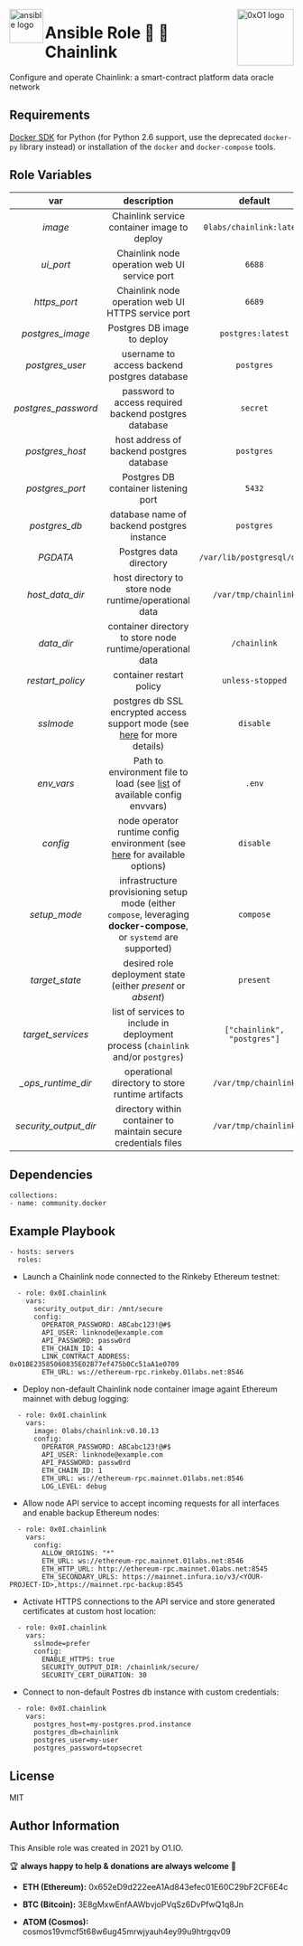 <p><img src="https://code.benco.io/icon-collection/logos/ansible.svg" alt="ansible logo" title="ansible" align="left" height="60" /></p>
<p><img src="https://cryptomode.com/wp-content/uploads/2020/08/CryptoMode-chainLink-Price-696x392.jpg" alt="0xO1 logo" title="0xO1" align="right" height="100" /></p>

Ansible Role :crystal_ball: :link: Chainlink
=========

Configure and operate Chainlink: a smart-contract platform data oracle network

Requirements
------------

[Docker SDK](https://docker-py.readthedocs.io/en/stable/) for Python (for Python 2.6 support, use the deprecated `docker-py` library instead) or installation of the `docker` and `docker-compose` tools.

Role Variables
--------------

| var | description | default |
| :---: | :---: | :---: |
| *image* | Chainlink service container image to deploy | `0labs/chainlink:latest` |
| *ui_port* | Chainlink node operation web UI service port | `6688` |
| *https_port* | Chainlink node operation web UI HTTPS service port | `6689` |
| *postgres_image* | Postgres DB image to deploy | `postgres:latest` |
| *postgres_user* | username to access backend postgres database | `postgres` |
| *postgres_password* | password to access required backend postgres database | `secret` |
| *postgres_host* | host address of backend postgres database | `postgres` |
| *postgres_port* | Postgres DB container listening port | `5432` |
| *postgres_db* | database name of backend postgres instance | `postgres` |
| *PGDATA* | Postgres data directory | `/var/lib/postgresql/data` |
| *host_data_dir* | host directory to store node runtime/operational data | `/var/tmp/chainlink` |
| *data_dir* | container directory to store node runtime/operational data | `/chainlink` |
| *restart_policy* | container restart policy | `unless-stopped` |` |
| *sslmode* | postgres db SSL encrypted access support mode (see [here](https://www.postgresql.org/docs/9.1/libpq-ssl.html) for more details) | `disable` |
| *env_vars* | Path to environment file to load (see [list](https://docs.chain.link/docs/configuration-variables/) of available config envvars) | `.env` |
| *config* | node operator runtime config environment (see [here](https://docs.chain.link/docs/configuration-variables/) for available options) | `disable` |
| *setup_mode* | infrastructure provisioning setup mode (either `compose`, leveraging **docker-compose**, or `systemd` are supported) | `compose` |
| *target_state* | desired role deployment state (either *present* or *absent*) | `present` |
| *target_services* | list of services to include in deployment process (`chainlink` and/or `postgres`) | `["chainlink", "postgres"]` |
| *_ops_runtime_dir* | operational directory to store runtime artifacts | `/var/tmp/chainlink` |
| *security_output_dir* | directory within container to maintain secure credentials files | `/var/tmp/chainlink` |

Dependencies
------------
```
collections:
- name: community.docker
```
Example Playbook
----------------
```
- hosts: servers
  roles:
```

* Launch a Chainlink node connected to the Rinkeby Ethereum testnet:
```
  - role: 0x0I.chainlink
    vars:
      security_output_dir: /mnt/secure
      config:
        OPERATOR_PASSWORD: ABCabc123!@#$
        API_USER: linknode@example.com
        API_PASSWORD: passw0rd
        ETH_CHAIN_ID: 4
        LINK_CONTRACT_ADDRESS: 0x01BE23585060835E02B77ef475b0Cc51aA1e0709
        ETH_URL: ws://ethereum-rpc.rinkeby.01labs.net:8546
```

* Deploy non-default Chainlink node container image againt Ethereum mainnet with debug logging:
```
  - role: 0x0I.chainlink
    vars:
      image: 0labs/chainlink:v0.10.13
      config:
        OPERATOR_PASSWORD: ABCabc123!@#$
        API_USER: linknode@example.com
        API_PASSWORD: passw0rd
        ETH_CHAIN_ID: 1
        ETH_URL: ws://ethereum-rpc.mainnet.01labs.net:8546
        LOG_LEVEL: debug
```

* Allow node API service to accept incoming requests for all interfaces and enable backup Ethereum nodes:
```
  - role: 0x0I.chainlink
    vars:
      config:
        ALLOW_ORIGINS: "*"
        ETH_URL: ws://ethereum-rpc.mainnet.01labs.net:8546
        ETH_HTTP_URL: http://ethereum-rpc.mainnet.01abs.net:8545
        ETH_SECONDARY_URLS: https://mainnet.infura.io/v3/<YOUR-PROJECT-ID>,https://mainnet.rpc-backup:8545
```

* Activate HTTPS connections to the API service and store generated certificates at custom host location:
```
  - role: 0x0I.chainlink
    vars:
      sslmode=prefer
      config:
        ENABLE_HTTPS: true
        SECURITY_OUTPUT_DIR: /chainlink/secure/
        SECURITY_CERT_DURATION: 30
```

* Connect to non-default Postres db instance with custom credentials:
```
  - role: 0x0I.chainlink
    vars:
      postgres_host=my-postgres.prod.instance
      postgres_db=chainlink
      postgres_user=my-user
      postgres_password=topsecret
```

License
-------

MIT

Author Information
------------------

This Ansible role was created in 2021 by O1.IO.

🏆 **always happy to help & donations are always welcome** 💸

* **ETH (Ethereum):** 0x652eD9d222eeA1Ad843efec01E60C29bF2CF6E4c

* **BTC (Bitcoin):** 3E8gMxwEnfAAWbvjoPVqSz6DvPfwQ1q8Jn

* **ATOM (Cosmos):** cosmos19vmcf5t68w6ug45mrwjyauh4ey99u9htrgqv09
